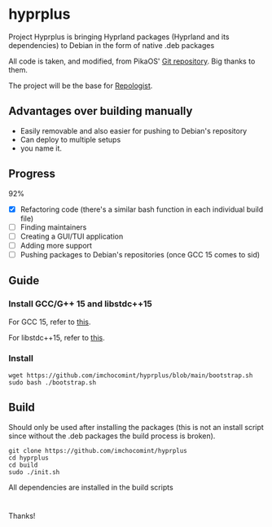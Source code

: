 # hyprplus
Project Hyprplus is bringing Hyprland packages (Hyprland and its dependencies) to Debian in the form of native .deb packages

All code is taken, and modified, from PikaOS' [Git repository](https://git.pika-os.com/explore/repos). Big thanks to them.

The project will be the base for [Repologist](https://worktree.ca/meowniverse/repologist).

## Advantages over building manually
- Easily removable and also easier for pushing to Debian's repository
- Can deploy to multiple setups
- you name it.

## Progress
92%
- [x] Refactoring code (there's a similar bash function in each individual build file)
- [ ] Finding maintainers
- [ ] Creating a GUI/TUI application
- [ ] Adding more support
- [ ] Pushing packages to Debian's repositories (once GCC 15 comes to sid)

## Guide
### Install GCC/G++ 15 and libstdc++15
For GCC 15, refer to [this](https://github.com/imchocomint/Hyprbian#install-gcc-15-not-applicable-to-experimental).

For libstdc++15, refer to [this](https://github.com/imchocomint/Hyprbian#install-libstdc15).

### Install
```
wget https://github.com/imchocomint/hyprplus/blob/main/bootstrap.sh
sudo bash ./bootstrap.sh
```

## Build
Should only be used after installing the packages (this is not an install script since without the .deb packages the build process is broken).
```
git clone https://github.com/imchocomint/hyprplus
cd hyprplus
cd build
sudo ./init.sh
```
All dependencies are installed in the build scripts
#
Thanks!
